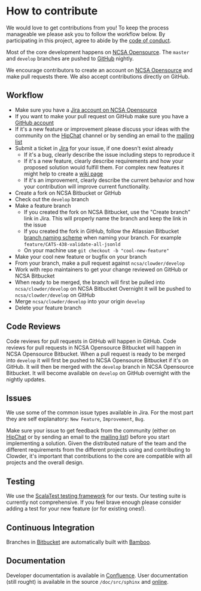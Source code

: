 # How to contribute

We would love to get contributions from you! To keep the process manageable we please ask you to follow the workflow 
below. By participating in this project, agree to abide by the [code of conduct](https://clowder.ncsa.illinois.edu/).

Most of the core development happens on [NCSA Opensource][0]. The `master` and `develop` branches are pushed to 
[GitHub][1] nightly.

We encourage contributors to create an account on [NCSA Opensource][0] and make pull requests there. We also accept 
contributions directly on GitHub.

## Workflow

* Make sure you have a [Jira account on NCSA Opensource][0]
* If you want to make your pull request on GitHub make sure you have a [GitHub account](https://github.com/signup/free)
* If it's a new feature or improvement please discuss your ideas with the community on the 
  [HipChat][hipchat] channel or by sending an email to the 
  [mailing list](mailto:clowder@lists.illinois.edu)
* Submit a ticket in [Jira][jira] for your issue, if one doesn't exist already
  * If it's a bug, clearly describe the issue including steps to reproduce it
  * If it's a new feature, clearly describe requirements and how your proposed solution would fulfill them. For complex
  new features it might help to create a [wiki page][wiki]
  * If it's an improvement, clearly describe the current behavior and how your contribution will improve current functionality.
* Create a fork on NCSA Bitbucket or GitHub
* Check out the `develop` branch
* Make a feature branch
  * If you created the fork on NCSA Bitbucket, use the "Create branch" link in Jira. This will properly name the branch
   and keep the link in the issue
  * If you created the fork in GitHub, follow the Atlassian Bitbucket [branch naming scheme][1] when naming your branch. 
    For example `feature/CATS-438-validate-all-jsonld`
  * On your machine use `git checkout -b "cool-new-feature"`
* Make your cool new feature or bugfix on your branch
* From your branch, make a pull request against `ncsa/clowder/develop`
* Work with repo maintainers to get your change reviewed on GitHub or NCSA Bitbucket
* When ready to be merged, the branch will first be pulled into `ncsa/clowder/develop` on NCSA Bitbucket
    Overnight it will be pushed to `ncsa/clowder/develop` on GitHub
* Merge `ncsa/clowder/develop` into your origin `develop`
* Delete your feature branch

## Code Reviews

Code reviews for pull requests in GitHub will happen in GitHub. Code reviews for pull requests in NCSA Opensource 
Bitbucket will happen in NCSA Opensource Bitbucket. When a pull request is ready to be merged into `develop` it will 
first be pushed to NCSA Opensource Bitbucket if it's on GitHub. It will then be merged with the `develop` branch in 
NCSA Opensource Bitbucket. It will become available on `develop` on GitHub overnight with the nightly updates.

## Issues

We use some of the common issue types available in Jira. For the most part they are self explanatory: `New Feature`, 
`Improvement`, `Bug`.

Make sure your issue to get feedback from the community (either on [HipChat][hipchat] or by sending an email 
to the [mailing list](mailto:clowder@lists.illinois.edu)) before you start implementing a solution. Given the 
distributed nature of the team and the different requirements from the different projects using and contributing to 
Clowder, it's important that contributions to the core are compatible with all projects and the overall design.

## Testing

We use the [ScalaTest testing framework][scalatest] for our tests. Our testing suite is currently not comprehensive. If 
you feel brave enough please consider adding a test for your new feature (or for existing ones!).

## Continuous Integration

Branches in [Bitbucket][bitbucket] are automatically built with [Bamboo][bamboo].

## Documentation

Developer documentation is available in [Confluence][]. User documentation (still rought) is available in the source 
`/doc/src/sphinx` and [online][userdocs].

[0]: https://opensource.ncsa.illinois.edu/bitbucket/projects/CATS
[1]: https://github.com/ncsa/clowder
[1]: https://confluence.atlassian.com/bitbucketserver/using-branches-in-bitbucket-server-776639968.html#UsingbranchesinBitbucketServer-Creatingbranches
[scalatest]: http://www.scalatest.org/
[hipchat]: https://hipchat.ncsa.illinois.edu/ggYc5FGDP
[jira]: https://opensource.ncsa.illinois.edu/jira/projects/CATS
[wiki]: https://opensource.ncsa.illinois.edu/confluence/display/CATS
[bitbucket]: https://opensource.ncsa.illinois.edu/bitbucket/projects/CATS
[bamboo]: https://opensource.ncsa.illinois.edu/bamboo/browse/CATS
[userdocs]: https://clowder.ncsa.illinois.edu/docs/
[confluence]: https://opensource.ncsa.illinois.edu/confluence/display/CATS/Home